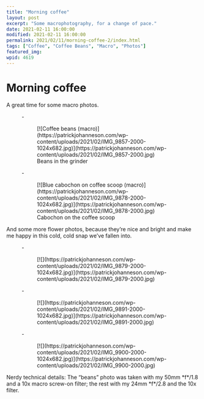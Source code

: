 ```yaml
---
title: "Morning coffee"
layout: post
excerpt: "Some macrophotography, for a change of pace."
date: 2021-02-11 16:00:00
modified: 2021-02-11 16:00:00
permalink: 2021/02/11/morning-coffee-2/index.html
tags: ["Coffee", "Coffee Beans", "Macro", "Photos"]
featured_img: 
wpid: 4619
---
```


# Morning coffee

A great time for some macro photos.

<figure class="is-layout-flex wp-block-gallery-130 wp-block-gallery columns-2 is-cropped">- <figure>[![Coffee beans (macro)](https://patrickjohanneson.com/wp-content/uploads/2021/02/IMG_9857-2000-1024x682.jpg)](https://patrickjohanneson.com/wp-content/uploads/2021/02/IMG_9857-2000.jpg)<figcaption class="blocks-gallery-item__caption">Beans in the grinder</figcaption></figure>
- <figure>[![Blue cabochon on coffee scoop (macro)](https://patrickjohanneson.com/wp-content/uploads/2021/02/IMG_9878-2000-1024x682.jpg)](https://patrickjohanneson.com/wp-content/uploads/2021/02/IMG_9878-2000.jpg)<figcaption class="blocks-gallery-item__caption">Cabochon on the coffee scoop</figcaption></figure>

</figure>And some more flower photos, because they’re nice and bright and make me happy in this cold, cold snap we’ve fallen into.

<figure class="is-layout-flex wp-block-gallery-132 wp-block-gallery columns-3 is-cropped">- <figure>[![](https://patrickjohanneson.com/wp-content/uploads/2021/02/IMG_9879-2000-1024x682.jpg)](https://patrickjohanneson.com/wp-content/uploads/2021/02/IMG_9879-2000.jpg)</figure>
- <figure>[![](https://patrickjohanneson.com/wp-content/uploads/2021/02/IMG_9891-2000-1024x682.jpg)](https://patrickjohanneson.com/wp-content/uploads/2021/02/IMG_9891-2000.jpg)</figure>
- <figure>[![](https://patrickjohanneson.com/wp-content/uploads/2021/02/IMG_9900-2000-1024x682.jpg)](https://patrickjohanneson.com/wp-content/uploads/2021/02/IMG_9900-2000.jpg)</figure>

</figure>Nerdy technical details: The “beans” photo was taken with my 50mm *f*/1.8 and a 10x macro screw-on filter; the rest with my 24mm *f*/2.8 and the 10x filter.